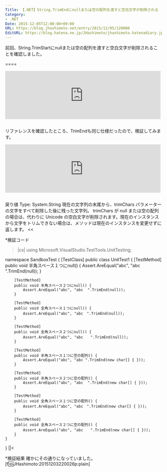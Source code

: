 ```yaml
---
Title: 【.NET】String.TrimEndにnullまたは空の配列を渡すと空白文字が削除される
Category:
- .NET
Date: 2015-12-05T12:00:00+09:00
URL: https://blog.jhashimoto.net/entry/2015/12/05/120000
EditURL: https://blog.hatena.ne.jp/JHashimoto/jhashimoto.hatenadiary.jp/atom/entry/6653586347147431921
---
```


前回、String.TrimStartにnullまたは空の配列を渡すと空白文字が削除されることを確認しました。

====

<iframe class="bookmarklet hatena-embed" src="http://hatenablog.com/embed?url=http%3A%2F%2Fblog.jhashimoto.net%2Fentry%2F2015%2F12%2F04%2F120000" title="【.NET】String.TrimStartにnullまたは空の配列を渡すと空白文字が削除される - プログラマーな日々" style="border:none;display:block;margin:0 0 1.7rem;overflow:hidden;height:155px;width:100%;max-width:500px;"><a href="http://blog.jhashimoto.net/entry/2015/12/04/120000" target="_blank">【.NET】String.TrimStartにnullまたは空の配列を渡すと空白文字が削除される - プログラマーな日々</a></iframe>

リファレンスを確認したところ、TrimEndも同じ仕様だったので、検証してみます。

<iframe class="bookmarklet hatena-embed" src="http://hatenablog.com/embed?url=https%3A%2F%2Fmsdn.microsoft.com%2Fja-jp%2Flibrary%2Fsystem.string.trimend(v%3Dvs.110).aspx" title="String.TrimEnd メソッド (Char[]) (System)" style="border:none;display:block;margin:0 0 1.7rem;overflow:hidden;height:155px;width:100%;max-width:500px;"><a href="https://msdn.microsoft.com/ja-jp/library/system.string.trimend(v=vs.110).aspx" target="_blank">String.TrimEnd メソッド (Char[]) (System)</a></iframe>

>>
戻り値
Type: System.String
現在の文字列の末尾から、trimChars パラメーターの文字をすべて削除した後に残った文字列。 trimChars が null または空の配列の場合は、代わりに Unicode の空白文字が削除されます。現在のインスタンスから文字をトリムできない場合は、メソッドは現在のインスタンスを変更せずに返します。
<<

*検証コード
>|cs|
using Microsoft.VisualStudio.TestTools.UnitTesting;

namespace SandboxTest {
    [TestClass]
    public class UnitTest1 {
        [TestMethod]
        public void 半角スペース１つにnull() {
            Assert.AreEqual("abc", "abc ".TrimEnd(null));
        }

        [TestMethod]
        public void 半角スペース２つにnull() {
            Assert.AreEqual("abc", "abc  ".TrimEnd(null));
        }

        [TestMethod]
        public void 全角スペース１つにnull() {
            Assert.AreEqual("abc", "abc　".TrimEnd(null));
        }

        [TestMethod]
        public void 全角スペース２つにnull() {
            Assert.AreEqual("abc", "abc　　".TrimEnd(null));
        }

        [TestMethod]
        public void 半角スペース１つに空の配列() {
            Assert.AreEqual("abc", "abc ".TrimEnd(new char[] { }));
        }

        [TestMethod]
        public void 半角スペース２つに空の配列() {
            Assert.AreEqual("abc", "abc  ".TrimEnd(new char[] { }));
        }

        [TestMethod]
        public void 全角スペース１つに空の配列() {
            Assert.AreEqual("abc", "abc　".TrimEnd(new char[] { }));
        }

        [TestMethod]
        public void 全角スペース２つに空の配列() {
            Assert.AreEqual("abc", "abc　　".TrimEnd(new char[] { }));
        }
    }
}
||<

*検証結果
確かにその通りになっていました。
[f:id:JHashimoto:20151203220026p:plain]
